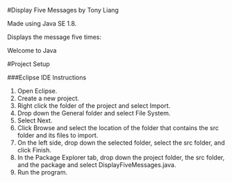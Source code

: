 #Display Five Messages by Tony Liang

Made using Java SE 1.8.

Displays the message five times:

Welcome to Java

#Project Setup

###Eclipse IDE Instructions
1. Open Eclipse.
2. Create a new project.
3. Right click the folder of the project and select Import.
4. Drop down the General folder and select File System.
5. Select Next.
6. Click Browse and select the location of the folder that contains the src folder and its files to import.
7. On the left side, drop down the selected folder, select the src folder, and click Finish.
8. In the Package Explorer tab, drop down the project folder, the src folder, and the package and select DisplayFiveMessages.java.
9. Run the program.